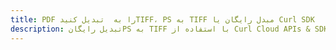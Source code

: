 ---title: PDF را به  تبدیل کنیدTIFF، PS به TIFF مبدل رایگان یا Curl SDKdescription: تبدیل رایگانPS به TIFF با استفاده از Curl Cloud APIs & SDK همچنین اسناد PDF را در Cloud ایجاد، ویرایش و رندر کنید.---